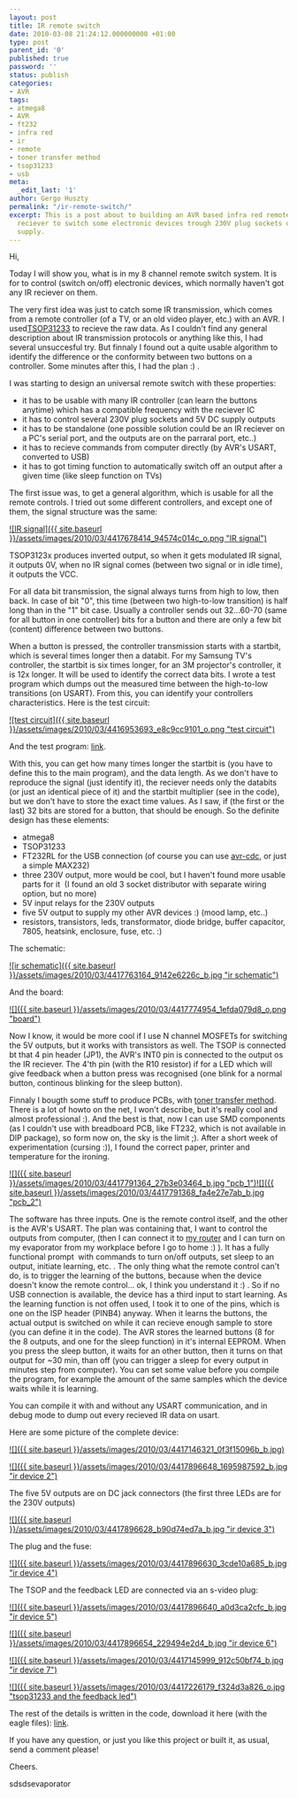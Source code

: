 ```yaml
---
layout: post
title: IR remote switch
date: 2010-03-08 21:24:12.000000000 +01:00
type: post
parent_id: '0'
published: true
password: ''
status: publish
categories:
- AVR
tags:
- atmega8
- AVR
- ft232
- infra red
- ir
- remote
- toner transfer method
- tsop31233
- usb
meta:
  _edit_last: '1'
author: Gergo Huszty
permalink: "/ir-remote-switch/"
excerpt: This is a post about to building an AVR based infra red remote controller
  reciever to switch some electronic devices trough 230V plug sockets or trough 5V
  supply.
---
```

Hi,

Today I will show you, what is in my 8 channel remote switch system. It is for to control (switch on/off) electronic devices, which normally haven't got any IR reciever on them.

The very first idea was just to catch some IR transmission, which comes from a remote controller (of a TV, or an old video player, etc.) with an AVR. I used[TSOP31233](http://www.vishay.com/docs/81745/tsop312.pdf) to recieve the raw data. As I couldn't find any general description about IR transmission protocols or anything like this, I had several unsuccesful try. But finnaly I found out a quite usable algorithm to identify the difference or the conformity between two buttons on a controller. Some minutes after this, I had the plan :) .<!--more-->

I was starting to design an universal remote switch with these properties:

- it has to be usable with many IR controller (can learn the buttons anytime) which has a compatible frequency with the reciever IC
- it has to control several 230V plug sockets and 5V DC supply outputs
- it has to be standalone (one possible solution could be an IR reciever on a PC's serial port, and the outputs are on the parraral port, etc..)
- it has to recieve commands from computer directly (by AVR's USART, converted to USB)
- it has to got timing function to automatically switch off an output after a given time (like sleep function on TVs)

The first issue was, to get a general algorithm, which is usable for all the remote controls. I tried out some different controllers, and except one of them, the signal structure was the same:

[![IR signal]({{ site.baseurl }}/assets/images/2010/03/4417678414_94574c014c_o.png "IR signal")](http://www.flickr.com/photos/47932409@N07/4417678414/)

TSOP3123x produces inverted output, so when it gets modulated IR signal, it outputs 0V, when no IR signal comes (between two signal or in idle time), it outputs the VCC.

For all data bit transmission, the signal always turns from high to low, then back. In case of bit "0", this time (between two high-to-low transition) is half long than in the "1" bit case. Usually a controller sends out 32...60-70 (same for all button in one controller) bits for a button and there are only a few bit (content) difference between two buttons.

When a button is pressed, the controller transmission starts with a startbit, which is several times longer then a databit. For my Samsung TV's controller, the startbit is six times longer, for an 3M projector's controller, it is 12x longer. It will be used to identify the correct data bits. I wrote a test program which dumps out the measured time between the high-to-low transitions (on USART). From this, you can identify your controllers characteristics. Here is the test circuit:

[![test circuit]({{ site.baseurl }}/assets/images/2010/03/4416953693_e8c9cc9101_o.png "test circuit")](http://www.flickr.com/photos/47932409@N07/4416953693/)

And the test program: [link](https://libesz.digitaltrip.hu/downloads/infra_test.zip).

With this, you can get how many times longer the startbit is (you have to define this to the main program), and the data length. As we don't have to reproduce the signal (just identify it), the reciever needs only the databits (or just an identical piece of it) and the startbit multiplier (see in the code), but we don't have to store the exact time values. As I saw, if (the first or the last) 32 bits are stored for a button, that should be enough. So the definite design has these elements:

- atmega8
- TSOP31233
- FT232RL for the USB connection (of course you can use [avr-cdc](http://www.recursion.jp/avrcdc/), or just a simple MAX232)
- three 230V output, more would be cool, but I haven't found more usable parts for it&nbsp; (I found an old 3 socket distributor with separate wiring option, but no more)
- 5V input relays for the 230V outputs
- five 5V output to supply my other AVR devices :) (mood lamp, etc..)
- resistors, transistors, leds, transformator, diode bridge, buffer capacitor, 7805, heatsink, enclosure, fuse, etc. :)

The schematic:

[![ir schematic]({{ site.baseurl }}/assets/images/2010/03/4417763164_9142e6226c_b.jpg "ir schematic")](http://www.flickr.com/photos/47932409@N07/4417763164/)

And the board:

[![]({{ site.baseurl }}/assets/images/2010/03/4417774954_1efda079d8_o.png "board")](http://www.flickr.com/photos/47932409@N07/4417774954/)

Now I know, it would be more cool if I use N channel MOSFETs for switching the 5V outputs, but it works with transistors as well. The TSOP is connected bt that 4 pin header (JP1), the AVR's INT0 pin is connected to the output os the IR reciever. The 4'th pin (with the R10 resistor) if for a LED which will give feedback when a button press was recognised (one blink for a normal button, continous blinking for the sleep button).

Finnaly I bougth some stuff to produce PCBs, with [toner transfer method](http://www.google.com/search?q=toner+transfer+pcb). There is a lot of howto on the net, I won't describe, but it's really cool and almost professional :). And the best is that, now I can use SMD components (as I couldn't use with breadboard PCB, like FT232, which is not available in DIP package), so form now on, the sky is the limit ;). After a short week of experimentation (cursing :)), I found the correct paper, printer and temperature for the ironing.

[![]({{ site.baseurl }}/assets/images/2010/03/4417791364_27b3e03464_b.jpg "pcb\_1")](http://www.flickr.com/photos/47932409@N07/4417791364/)[![]({{ site.baseurl }}/assets/images/2010/03/4417791368_fa4e27e7ab_b.jpg "pcb\_2")](http://www.flickr.com/photos/47932409@N07/4417791368/)

The software has three inputs. One is the remote control itself, and the other is the AVR's USART. The plan was containing that, I want to control the outputs from computer, (then I can connect it to [my router](https://libesz.digitaltrip.hu/my_linux_based_router/) and I can turn on my evaporator from my workplace before I go to home :) ). It has a fully functional prompt&nbsp; with commands to turn on/off outputs, set sleep to an output, initiate learning, etc. . The only thing what the remote control can't do, is to trigger the learning of the buttons, because when the device doesn't know the remote control... ok, I think you understand it :) . So if no USB connection is available, the device has a third input to start learning. As the learning function is not offen used, I took it to one of the pins, which is one on the ISP header (PINB4) anyway. When it learns the buttons, the actual output is switched on while it can recieve enough sample to store (you can define it in the code). The AVR stores the learned buttons (8 for the 8 outputs, and one for the sleep function) in it's internal EEPROM. When you press the sleep button, it waits for an other button, then it turns on that output for ~30 min, than off (you can trigger a sleep for every output in minutes step from computer). You can set some value before you compile the program, for example the amount of the same samples which the device waits while it is learning.

You can compile it with and without any USART communication, and in debug mode to dump out every recieved IR data on usart.

Here are some picture of the complete device:

[![]({{ site.baseurl }}/assets/images/2010/03/4417146321_0f3f15096b_b.jpg)](http://www.flickr.com/photos/47932409@N07/4417146321/)

[![]({{ site.baseurl }}/assets/images/2010/03/4417896648_1695987592_b.jpg "ir device 2")](http://www.flickr.com/photos/47932409@N07/4417896648/)

The five 5V outputs are on DC jack connectors (the first three LEDs are for the 230V outputs)

[![]({{ site.baseurl }}/assets/images/2010/03/4417896628_b90d74ed7a_b.jpg "ir device 3")](http://www.flickr.com/photos/47932409@N07/4417896628/)

The plug and the fuse:

[![]({{ site.baseurl }}/assets/images/2010/03/4417896630_3cde10a685_b.jpg "ir device 4")](http://www.flickr.com/photos/47932409@N07/4417896630/)

The TSOP and the feedback LED are connected via an s-video plug:

[![]({{ site.baseurl }}/assets/images/2010/03/4417896640_a0d3ca2cfc_b.jpg "ir device 5")](http://www.flickr.com/photos/47932409@N07/4417896640/)

[![]({{ site.baseurl }}/assets/images/2010/03/4417896654_229494e2d4_b.jpg "ir device 6")](http://www.flickr.com/photos/47932409@N07/4417896654/)

[![]({{ site.baseurl }}/assets/images/2010/03/4417145999_912c50bf74_b.jpg "ir device 7")](http://www.flickr.com/photos/47932409@N07/4417145999/)

[![]({{ site.baseurl }}/assets/images/2010/03/4417226179_f324d3a826_o.jpg "tsop31233 and the feedback led")](http://www.flickr.com/photos/47932409@N07/4417226179/)

The rest of the details is written in the code, download it here (with the eagle files): [link](https://libesz.digitaltrip.hu/downloads/ir_remote_switch.zip).

If you have any question, or just you like this project or built it, as usual, send a comment please!

Cheers.

sdsdsevaporator

